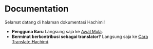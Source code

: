 # Documentation
Selamat datang di halaman dokumentasi Hachimi!

- **Pengguna Baru** Langsung saja ke [Awal Mula](id/docs/hachimi/getting-started).
- **Berminat berkontribusi sebagai translator?** Langsung saja ke [Cara Translate Hachimi](id/docs/translation-guide/welcome).
